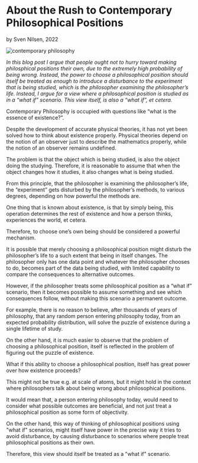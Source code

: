 # About the Rush to Contemporary Philosophical Positions
by Sven Nilsen, 2022

![contemporary philosophy](https://upload.wikimedia.org/wikipedia/commons/c/cf/Philbar_3.png)

*In this blog post I argue that people ought not to hurry toward making philosphical positions their own,
due to the extremely high probability of being wrong.
Instead, the power to choose a philosophical position should itself be treated as enough to introduce a disturbance
to the experiment that is being studied, which is the philosopher examining the philosopher’s life.
Instead, I argue for a view where a philosophical position is studied as in a “what if” scenario.
This view itself, is also a “what if”, et cetera.*

Contemporary Philosophy is occupied with questions like “what is the essence of existence?”.

Despite the development of accurate physical theories,
it has not yet been solved how to think about existence properly.
Physical theories depend on the notion of an observer just to describe the mathematics properly,
while the notion of an observer remains undefined.

The problem is that the object which is being studied, is also the object doing the studying.
Therefore, it is reasonable to assume that when the object changes how it studies,
it also changes what is being studied.

From this principle, that the philosopher is examining the philosopher’s life,
the “experiment” gets disturbed by the philosopher’s methods, to various degrees,
depending on how powerful the methods are.

One thing that is known about existence, is that by simply being,
this operation determines the rest of existence and how a person thinks,
experiences the world, et cetera.

Therefore, to choose one’s own being should be considered a powerful mechanism.

It is possible that merely choosing a philosophical position might disturb the philosopher’s life
to a such extent that being in itself changes. The philosopher only has one data point and whatever the philosopher chooses to do,
becomes part of the data being studied, with limited capability to compare the consequences to alternative outcomes.

However, if the philosopher treats some philosophical position as a “what if” scenario,
then it becomes possible to assume something and see which consequences follow,
without making this scenario a permanent outcome.

For example, there is no reason to believe, after thousands of years of philosophy,
that any random person entering philosophy today, from an expected probability distribution,
will solve the puzzle of existence during a single lifetime of study.

On the other hand, it is much easier to observe that the problem of choosing a philosophical position,
itself is reflected in the problem of figuring out the puzzle of existence.

What if this ability to choose a philosophical position,
itself has great power over how existence proceeds?

This might not be true e.g. at scale of atoms, but it might hold in the context where philosophers talk about being wrong about philosophical positions.

It would mean that, a person entering philosophy today,
would need to consider what possible outcomes are beneficial,
and not just treat a philosophical position as some form of objectivity.

On the other hand, this way of thinking of philosophical positions using "what if" scenarios,
might itself have power in the precise way it tries to avoid disturbance,
by causing disturbance to scenarios where people treat philosophical positions as their own.

Therefore, this view should itself be treated as a "what if" scenario.
